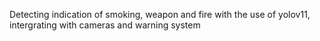 Detecting indication of smoking, weapon and fire with the use of yolov11, intergrating with cameras and warning system
